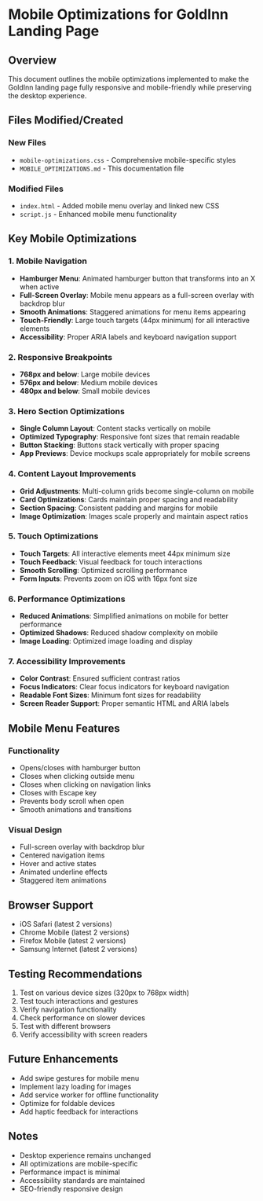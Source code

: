 # Mobile Optimizations for GoldInn Landing Page

## Overview
This document outlines the mobile optimizations implemented to make the GoldInn landing page fully responsive and mobile-friendly while preserving the desktop experience.

## Files Modified/Created

### New Files
- `mobile-optimizations.css` - Comprehensive mobile-specific styles
- `MOBILE_OPTIMIZATIONS.md` - This documentation file

### Modified Files
- `index.html` - Added mobile menu overlay and linked new CSS
- `script.js` - Enhanced mobile menu functionality

## Key Mobile Optimizations

### 1. Mobile Navigation
- **Hamburger Menu**: Animated hamburger button that transforms into an X when active
- **Full-Screen Overlay**: Mobile menu appears as a full-screen overlay with backdrop blur
- **Smooth Animations**: Staggered animations for menu items appearing
- **Touch-Friendly**: Large touch targets (44px minimum) for all interactive elements
- **Accessibility**: Proper ARIA labels and keyboard navigation support

### 2. Responsive Breakpoints
- **768px and below**: Large mobile devices
- **576px and below**: Medium mobile devices  
- **480px and below**: Small mobile devices

### 3. Hero Section Optimizations
- **Single Column Layout**: Content stacks vertically on mobile
- **Optimized Typography**: Responsive font sizes that remain readable
- **Button Stacking**: Buttons stack vertically with proper spacing
- **App Previews**: Device mockups scale appropriately for mobile screens

### 4. Content Layout Improvements
- **Grid Adjustments**: Multi-column grids become single-column on mobile
- **Card Optimizations**: Cards maintain proper spacing and readability
- **Section Spacing**: Consistent padding and margins for mobile
- **Image Optimization**: Images scale properly and maintain aspect ratios

### 5. Touch Optimizations
- **Touch Targets**: All interactive elements meet 44px minimum size
- **Touch Feedback**: Visual feedback for touch interactions
- **Smooth Scrolling**: Optimized scrolling performance
- **Form Inputs**: Prevents zoom on iOS with 16px font size

### 6. Performance Optimizations
- **Reduced Animations**: Simplified animations on mobile for better performance
- **Optimized Shadows**: Reduced shadow complexity on mobile
- **Image Loading**: Optimized image loading and display

### 7. Accessibility Improvements
- **Color Contrast**: Ensured sufficient contrast ratios
- **Focus Indicators**: Clear focus indicators for keyboard navigation
- **Readable Font Sizes**: Minimum font sizes for readability
- **Screen Reader Support**: Proper semantic HTML and ARIA labels

## Mobile Menu Features

### Functionality
- Opens/closes with hamburger button
- Closes when clicking outside menu
- Closes when clicking on navigation links
- Closes with Escape key
- Prevents body scroll when open
- Smooth animations and transitions

### Visual Design
- Full-screen overlay with backdrop blur
- Centered navigation items
- Hover and active states
- Animated underline effects
- Staggered item animations

## Browser Support
- iOS Safari (latest 2 versions)
- Chrome Mobile (latest 2 versions)
- Firefox Mobile (latest 2 versions)
- Samsung Internet (latest 2 versions)

## Testing Recommendations
1. Test on various device sizes (320px to 768px width)
2. Test touch interactions and gestures
3. Verify navigation functionality
4. Check performance on slower devices
5. Test with different browsers
6. Verify accessibility with screen readers

## Future Enhancements
- Add swipe gestures for mobile menu
- Implement lazy loading for images
- Add service worker for offline functionality
- Optimize for foldable devices
- Add haptic feedback for interactions

## Notes
- Desktop experience remains unchanged
- All optimizations are mobile-specific
- Performance impact is minimal
- Accessibility standards are maintained
- SEO-friendly responsive design 